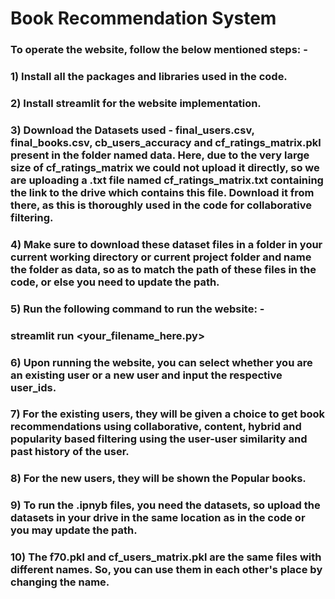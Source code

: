# Book Recommendation System

### To operate the website, follow the below mentioned steps: -
### 1) Install all the packages and libraries used in the code.
### 2) Install streamlit for the website implementation.
### 3) Download the Datasets used - final_users.csv, final_books.csv, cb_users_accuracy and cf_ratings_matrix.pkl present in the folder named data. Here, due to the very large size of cf_ratings_matrix we could not upload it directly, so we are uploading a .txt file named cf_ratings_matrix.txt containing the link to the drive which contains this file. Download it from there, as this is thoroughly used in the code for collaborative filtering.
### 4) Make sure to download these dataset files in a folder in your current working directory or current project folder and name the folder as data, so as to match the path of these files in the code, or else you need to update the path.
### 5) Run the following command to run the website: - 
### streamlit run <your_filename_here.py>
### 6) Upon running the website, you can select whether you are an existing user or a new user and input the respective user_ids. 
### 7) For the existing users, they will be given a choice to get book recommendations using collaborative, content, hybrid and popularity based filtering using the user-user similarity and past history of the user.
### 8) For the new users, they will be shown the Popular books.
### 9) To run the .ipnyb files, you need the datasets, so upload the datasets in your drive in the same location as in the code or you may update the path. 
### 10) The f70.pkl and cf_users_matrix.pkl are the same files with different names. So, you can use them in each other's place by changing the name.
